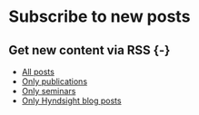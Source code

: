 # Subscribe to new posts

## Get new content via RSS {-}

* [All posts](/index.xml)
* [Only publications](/publications/index.xml)
* [Only seminars](/seminars/index.xml)
* [Only Hyndsight blog posts](/hyndsight/index.xml)
